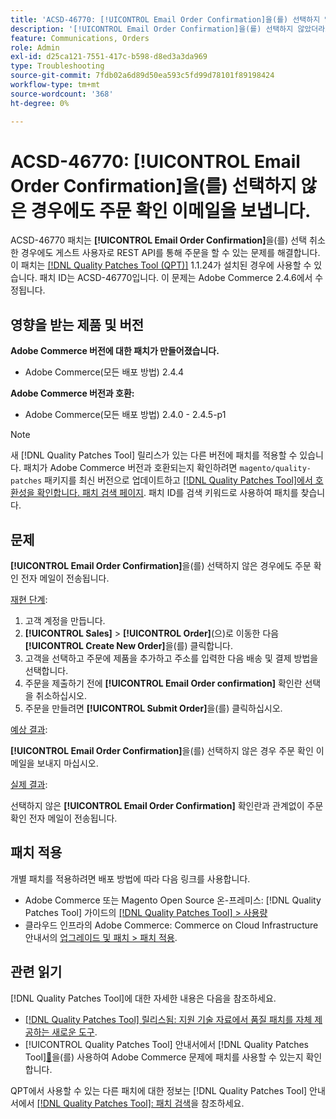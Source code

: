 ```yaml
---
title: 'ACSD-46770: [!UICONTROL Email Order Confirmation]을(를) 선택하지 않은 경우에도 주문 확인 이메일을 보냅니다.'
description: '[!UICONTROL Email Order Confirmation]을(를) 선택하지 않았더라도 주문 확인 전자 메일이 전송되는 Adobe Commerce 문제를 해결하려면 ACSD-46770 패치를 적용하십시오.'
feature: Communications, Orders
role: Admin
exl-id: d25ca121-7551-417c-b598-d8ed3a3da969
type: Troubleshooting
source-git-commit: 7fdb02a6d89d50ea593c5fd99d78101f89198424
workflow-type: tm+mt
source-wordcount: '368'
ht-degree: 0%

---
```


# ACSD-46770: **[!UICONTROL Email Order Confirmation]**&#x200B;을(를) 선택하지 않은 경우에도 주문 확인 이메일을 보냅니다.

ACSD-46770 패치는 **[!UICONTROL Email Order Confirmation]**&#x200B;을(를) 선택 취소한 경우에도 게스트 사용자로 REST API를 통해 주문을 할 수 있는 문제를 해결합니다. 이 패치는 [[!DNL Quality Patches Tool (QPT)]](https://experienceleague.adobe.com/en/docs/commerce-operations/tools/quality-patches-tool/quality-patches-tool-to-self-serve-quality-patches) 1.1.24가 설치된 경우에 사용할 수 있습니다. 패치 ID는 ACSD-46770입니다. 이 문제는 Adobe Commerce 2.4.6에서 수정됩니다.

## 영향을 받는 제품 및 버전

**Adobe Commerce 버전에 대한 패치가 만들어졌습니다.**

* Adobe Commerce(모든 배포 방법) 2.4.4

**Adobe Commerce 버전과 호환:**

* Adobe Commerce(모든 배포 방법) 2.4.0 - 2.4.5-p1

>[!NOTE]
>
>새 [!DNL Quality Patches Tool] 릴리스가 있는 다른 버전에 패치를 적용할 수 있습니다. 패치가 Adobe Commerce 버전과 호환되는지 확인하려면 `magento/quality-patches` 패키지를 최신 버전으로 업데이트하고 [[!DNL Quality Patches Tool]에서 호환성을 확인합니다. 패치 검색 페이지](https://experienceleague.adobe.com/tools/commerce-quality-patches/index.html). 패치 ID를 검색 키워드로 사용하여 패치를 찾습니다.

## 문제

**[!UICONTROL Email Order Confirmation]**&#x200B;을(를) 선택하지 않은 경우에도 주문 확인 전자 메일이 전송됩니다.

<u>재현 단계</u>:

1. 고객 계정을 만듭니다.
1. **[!UICONTROL Sales]** > **[!UICONTROL Order]**(으)로 이동한 다음 **[!UICONTROL Create New Order]**&#x200B;을(를) 클릭합니다.
1. 고객을 선택하고 주문에 제품을 추가하고 주소를 입력한 다음 배송 및 결제 방법을 선택합니다.
1. 주문을 제출하기 전에 **[!UICONTROL Email Order confirmation]** 확인란 선택을 취소하십시오.
1. 주문을 만들려면 **[!UICONTROL Submit Order]**&#x200B;을(를) 클릭하십시오.

<u>예상 결과</u>:

**[!UICONTROL Email Order Confirmation]**&#x200B;을(를) 선택하지 않은 경우 주문 확인 이메일을 보내지 마십시오.

<u>실제 결과</u>:

선택하지 않은 **[!UICONTROL Email Order Confirmation]** 확인란과 관계없이 주문 확인 전자 메일이 전송됩니다.

## 패치 적용

개별 패치를 적용하려면 배포 방법에 따라 다음 링크를 사용합니다.

* Adobe Commerce 또는 Magento Open Source 온-프레미스: [!DNL Quality Patches Tool] 가이드의 [[!DNL Quality Patches Tool] > 사용량](/help/tools/quality-patches-tool/usage.md)
* 클라우드 인프라의 Adobe Commerce: Commerce on Cloud Infrastructure 안내서의 [업그레이드 및 패치 > 패치 적용](https://experienceleague.adobe.com/docs/commerce-cloud-service/user-guide/develop/upgrade/apply-patches.html).

## 관련 읽기

[!DNL Quality Patches Tool]에 대한 자세한 내용은 다음을 참조하세요.

* [[!DNL Quality Patches Tool] 릴리스됨: 지원 기술 자료에서 품질 패치를 자체 제공하는 새로운 도구](https://experienceleague.adobe.com/en/docs/commerce-operations/tools/quality-patches-tool/quality-patches-tool-to-self-serve-quality-patches).
* [!UICONTROL Quality Patches Tool] 안내서에서  [!DNL Quality Patches Tool][&#128279;](/help/tools/quality-patches-tool/patches-available-in-qpt/check-patch-for-magento-issue-with-magento-quality-patches.md)을(를) 사용하여 Adobe Commerce 문제에 패치를 사용할 수 있는지 확인합니다.


QPT에서 사용할 수 있는 다른 패치에 대한 정보는 [!DNL Quality Patches Tool] 안내서에서 [[!DNL Quality Patches Tool]: 패치 검색](https://experienceleague.adobe.com/tools/commerce-quality-patches/index.html)을 참조하세요.
